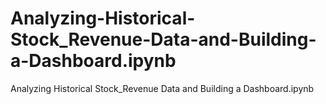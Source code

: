 # Analyzing-Historical-Stock_Revenue-Data-and-Building-a-Dashboard.ipynb
Analyzing Historical Stock_Revenue Data and Building a Dashboard.ipynb

